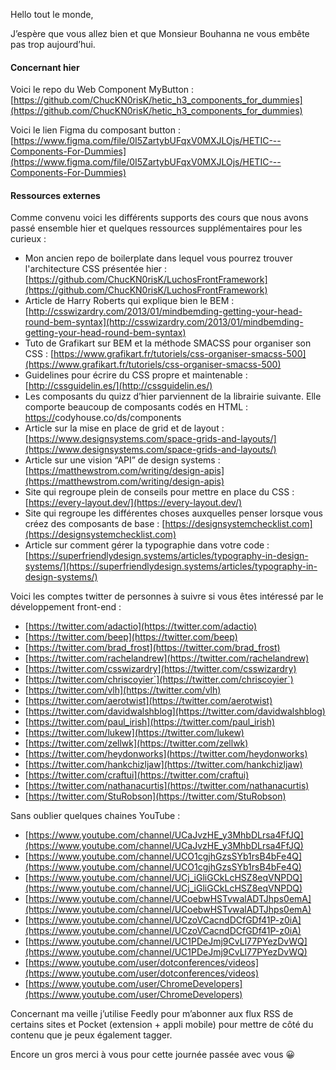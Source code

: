 Hello tout le monde,

J’espère que vous allez bien et que Monsieur Bouhanna ne vous embête pas trop aujourd’hui.

#### Concernant hier

Voici le repo du Web Component MyButton : [https://github.com/ChucKN0risK/hetic_h3_components_for_dummies](https://github.com/ChucKN0risK/hetic_h3_components_for_dummies)

Voici le lien Figma du composant button : [https://www.figma.com/file/0I5ZartybUFqxV0MXJLOjs/HETIC---Components-For-Dummies](https://www.figma.com/file/0I5ZartybUFqxV0MXJLOjs/HETIC---Components-For-Dummies)

#### Ressources externes

Comme convenu voici les différents supports des cours que nous avons passé ensemble hier et quelques ressources supplémentaires pour les curieux :
- Mon ancien repo de boilerplate dans lequel vous pourrez trouver l'architecture CSS présentée hier : [https://github.com/ChucKN0risK/LuchosFrontFramework](https://github.com/ChucKN0risK/LuchosFrontFramework)
- Article de Harry Roberts qui explique bien le BEM : [http://csswizardry.com/2013/01/mindbemding-getting-your-head-round-bem-syntax](http://csswizardry.com/2013/01/mindbemding-getting-your-head-round-bem-syntax)
- Tuto de Grafikart sur BEM et la méthode SMACSS pour organiser son CSS : [https://www.grafikart.fr/tutoriels/css-organiser-smacss-500](https://www.grafikart.fr/tutoriels/css-organiser-smacss-500)
- Guidelines pour écrire du CSS propre et maintenable : [http://cssguidelin.es/](http://cssguidelin.es/)
- Les composants du quizz d’hier parviennent de la librairie suivante. Elle comporte beaucoup de composants codés en HTML : [https://](https://)codyhouse.co/ds/components
- Article sur la mise en place de grid et de layout : [https://www.designsystems.com/space-grids-and-layouts/](https://www.designsystems.com/space-grids-and-layouts/)
- Article sur une vision “API” de design systems : [https://matthewstrom.com/writing/design-apis](https://matthewstrom.com/writing/design-apis)
- Site qui regroupe plein de conseils pour mettre en place du CSS : [https://every-layout.dev/](https://every-layout.dev/)
- Site qui regroupe les différentes choses auxquelles penser lorsque vous créez des composants de base : [https://designsystemchecklist.com](https://designsystemchecklist.com)
- Article sur comment gérer la typographie dans votre code : [https://superfriendlydesign.systems/articles/typography-in-design-systems/](https://superfriendlydesign.systems/articles/typography-in-design-systems/)

Voici les comptes twitter de personnes à suivre si vous êtes intéressé par le développement front-end :
- [https://twitter.com/adactio](https://twitter.com/adactio)
- [https://twitter.com/beep](https://twitter.com/beep)
- [https://twitter.com/brad_frost](https://twitter.com/brad_frost)
- [https://twitter.com/rachelandrew](https://twitter.com/rachelandrew)
- [https://twitter.com/csswizardry](https://twitter.com/csswizardry)
- [https://twitter.com/chriscoyier`](https://twitter.com/chriscoyier`)
- [https://twitter.com/vlh](https://twitter.com/vlh)
- [https://twitter.com/aerotwist](https://twitter.com/aerotwist)
- [https://twitter.com/davidwalshblog](https://twitter.com/davidwalshblog)
- [https://twitter.com/paul_irish](https://twitter.com/paul_irish)
- [https://twitter.com/lukew](https://twitter.com/lukew)
- [https://twitter.com/zellwk](https://twitter.com/zellwk)
- [https://twitter.com/heydonworks](https://twitter.com/heydonworks)
- [https://twitter.com/hankchizljaw](https://twitter.com/hankchizljaw)
- [https://twitter.com/craftui](https://twitter.com/craftui)
- [https://twitter.com/nathanacurtis](https://twitter.com/nathanacurtis)
- [https://twitter.com/StuRobson](https://twitter.com/StuRobson)

Sans oublier quelques chaines YouTube :
- [https://www.youtube.com/channel/UCaJvzHE_y3MhbDLrsa4FfJQ](https://www.youtube.com/channel/UCaJvzHE_y3MhbDLrsa4FfJQ)
- [https://www.youtube.com/channel/UCO1cgjhGzsSYb1rsB4bFe4Q](https://www.youtube.com/channel/UCO1cgjhGzsSYb1rsB4bFe4Q)
- [https://www.youtube.com/channel/UCj_iGliGCkLcHSZ8eqVNPDQ](https://www.youtube.com/channel/UCj_iGliGCkLcHSZ8eqVNPDQ)
- [https://www.youtube.com/channel/UCoebwHSTvwalADTJhps0emA](https://www.youtube.com/channel/UCoebwHSTvwalADTJhps0emA)
- [https://www.youtube.com/channel/UCzoVCacndDCfGDf41P-z0iA](https://www.youtube.com/channel/UCzoVCacndDCfGDf41P-z0iA)
- [https://www.youtube.com/channel/UC1PDeJmj9CvLl77PYezDvWQ](https://www.youtube.com/channel/UC1PDeJmj9CvLl77PYezDvWQ)
- [https://www.youtube.com/user/dotconferences/videos](https://www.youtube.com/user/dotconferences/videos)
- [https://www.youtube.com/user/ChromeDevelopers](https://www.youtube.com/user/ChromeDevelopers)

Concernant ma veille j’utilise Feedly pour m’abonner aux flux RSS de certains sites et Pocket (extension + appli mobile) pour mettre de côté du contenu que je peux également tagger.

Encore un gros merci à vous pour cette journée passée avec vous 😀
